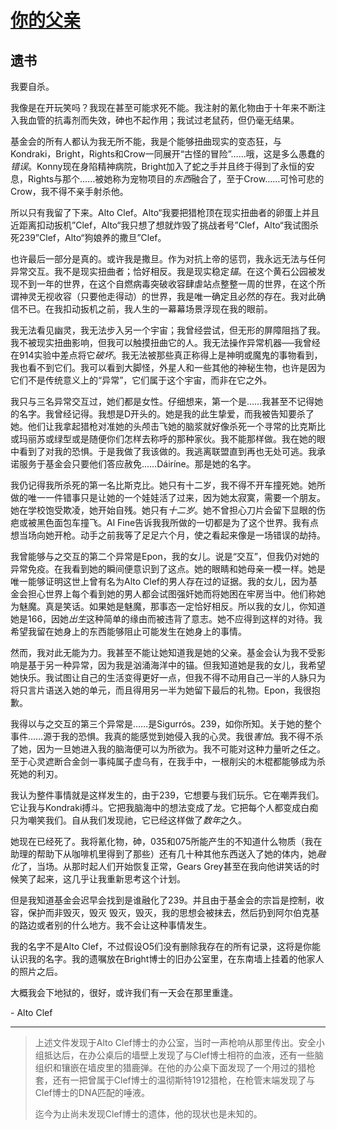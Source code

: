 # [你的父亲](https://scp-wiki-cn.wikidot.com/a-suicide-note)

## 遗书

我要自杀。

我像是在开玩笑吗？我现在甚至可能求死不能。我注射的氰化物由于十年来不断注入我血管的抗毒剂而失效，砷也不起作用；我试过老鼠药，但仍毫无结果。

基金会的所有人都认为我无所不能，我是个能够扭曲现实的变态狂，与Kondraki，Bright，Rights和Crow一同展开“古怪的冒险”……哦，这是多么愚蠢的*错误*。Konny现在身陷精神病院，Bright加入了蛇之手并且终于得到了永恒的安息，Rights与那个……被她称为宠物项目的*东西*融合了，至于Crow……可怜可悲的Crow，我不得不亲手射杀他。

所以只有我留了下来。Alto Clef。Alto“我要把猎枪顶在现实扭曲者的卵蛋上并且近距离扣动扳机”Clef，Alto“我只想了想就炸毁了挑战者号”Clef，Alto“我试图杀死239”Clef，Alto“狗娘养的撒旦”Clef。

也许最后一部分是真的。或许我是撒旦。作为对抗上帝的惩罚，我永远无法与任何异常交互。我不是现实扭曲者；恰好相反。我是现实稳定*锚*。在这个黄石公园被发现不到一年的世界，在这个自燃病毒突破收容肆虐站点整整一周的世界，在这个所谓神灵无视收容（只要他走得动）的世界，我是唯一确定且必然的存在。我对此确信不已。在我扣动扳机之前，我人生的一幕幕场景浮现在我的眼前。

我无法看见幽灵，我无法步入另一个宇宙；我曾经尝试，但无形的屏障阻挡了我。我不被现实扭曲影响，但我可以触摸扭曲它的人。我无法操作异常机器──我曾经在914实验中差点将它*破坏*。我无法被那些真正称得上是神明或魔鬼的事物看到，我也看不到它们。我可以看到大脚怪，外星人和一些其他的神秘生物，也许是因为它们不是传统意义上的“异常”，它们属于这个宇宙，而非在它之外。

我只与三名异常交互过，她们都是女性。仔细想来，第一个是……我甚至不记得她的名字。我曾经记得。我想是D开头的。她是我的此生挚爱，而我被告知要杀了她。他们让我拿起猎枪对准她的头颅击飞她的脑浆就好像杀死一个寻常的比克斯比或玛丽苏或绿型或是随便你们怎样去称呼的那种家伙。我不能那样做。我在她的眼中看到了对我的恐惧。于是我做了我该做的。我逃离联盟直到再也无处可逃。我承诺服务于基金会只要他们答应赦免……Dáiríne。那是她的名字。

我仍记得我所杀死的第一名比斯克比。她只有十二岁，我不得不开车撞死她。她所做的唯一一件错事只是让她的一个娃娃活了过来，因为她太寂寞，需要一个朋友。她在学校饱受欺凌，她开始自残。她只有*十二岁*。她不曾担心刀片会留下显眼的伤疤或被黑色面包车撞飞。Al Fine告诉我我所做的一切都是为了这个世界。我有点想当场向她开枪。动手之前我等了足足六个月，使之看起来像是一场错误的劫持。

我曾能够与之交互的第二个异常是Epon，我的女儿。说是“交互”，但我仍对她的异常免疫。在我看到她的瞬间便意识到了这点。她的眼睛和她母亲一模一样。她是唯一能够证明这世上曾有名为Alto Clef的男人存在过的证据。我的女儿，因为基金会担心世界上每个看到她的男人都会试图强奸她而将她困在牢房当中。他们称她为魅魔。真是笑话。如果她是魅魔，那事态一定恰好相反。所以我的女儿，你知道她是166，因她*出生*这种简单的缘由而被违背了意志。她不应得到这样的对待。我希望我留在她身上的东西能够阻止可能发生在她身上的事情。

然而，我对此无能为力。我甚至不能让她知道我是她的父亲。基金会认为我不受影响是基于另一种异常，因为我是汹涌海洋中的锚。但我知道她是我的女儿，我希望她快乐。我试图让自己的生活变得更好一点，但我不得不动用自己一半的人脉只为将只言片语送入她的单元，而且得用另一半为她留下最后的礼物。Epon，我很抱歉。

我得以与之交互的第三个异常是……是Sigurrós。239，如你所知。关于她的整个事件……源于我的恐惧。我真的能感觉到她侵入我的心灵。我很*害怕*。我不得不杀了她，因为一旦她进入我的脑海便可以为所欲为。我不可能对这种力量听之任之。至于心灵遮断合金剑一事纯属子虚乌有，在我手中，一根削尖的木棍都能够成为杀死她的利刃。

我认为整件事情就是这样发生的，由于239，它想要与我们玩乐。它在嘲弄我们。它让我与Kondraki搏斗。它把我脑海中的想法变成了龙。它把每个人都变成白痴只为嘲笑我们。自从我们发现祂，它已经这样做了*数年*之久。

她现在已经死了。我将氰化物，砷，035和075所能产生的不知道什么物质（我在助理的帮助下从咖啡机里得到了那些）还有几十种其他东西送入了她的体内，她*融化*了，当场。从那时起人们开始恢复正常，Gears Grey甚至在我向他讲笑话的时候笑了起来，这几乎让我重新思考这个计划。

但是我知道基金会迟早会找到是谁融化了239。并且由于基金会的宗旨是控制，收容，保护而非毁灭，毁灭 毁灭，毁灭，我的思想会被抹去，然后扔到阿尔伯克基的路边或者别的什么地方。我不会让这种事情发生。

我的名字不是Alto Clef，不过假设O5们没有删除我存在的所有记录，这将是你能认识我的名字。我的遗嘱放在Bright博士的旧办公室里，在东南墙上挂着的他家人的照片之后。

大概我会下地狱的，很好，或许我们有一天会在那里重逢。

\- Alto Clef

------

> 上述文件发现于Alto Clef博士的办公室，当时一声枪响从那里传出。安全小组抵达后，在办公桌后的墙壁上发现了与Clef博士相符的血液，还有一些脑组织和镶嵌在墙皮里的猎鹿弹。在他的办公桌下面发现了一个用过的猎枪套，还有一把曾属于Clef博士的温彻斯特1912猎枪，在枪管末端发现了与Clef博士的DNA匹配的唾液。
>
> 迄今为止尚未发现Clef博士的遗体，他的现状也是未知的。